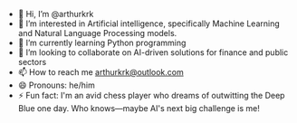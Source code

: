 - 👋 Hi, I’m @arthurkrk
- 👀 I’m interested in Artificial intelligence, specifically Machine Learning and Natural Language Processing models.
- 🌱 I’m currently learning Python programming
- 💞️ I’m looking to collaborate on AI-driven solutions for finance and public sectors
- 📫 How to reach me arthurkrk@outlook.com
- 😄 Pronouns: he/him
- ⚡ Fun fact: I'm an avid chess player who dreams of outwitting the Deep Blue one day. Who knows—maybe AI's next big challenge is me!

<!---
arthurkrk/arthurkrk is a ✨ special ✨ repository because its `README.md` (this file) appears on your GitHub profile.
You can click the Preview link to take a look at your changes.
--->
